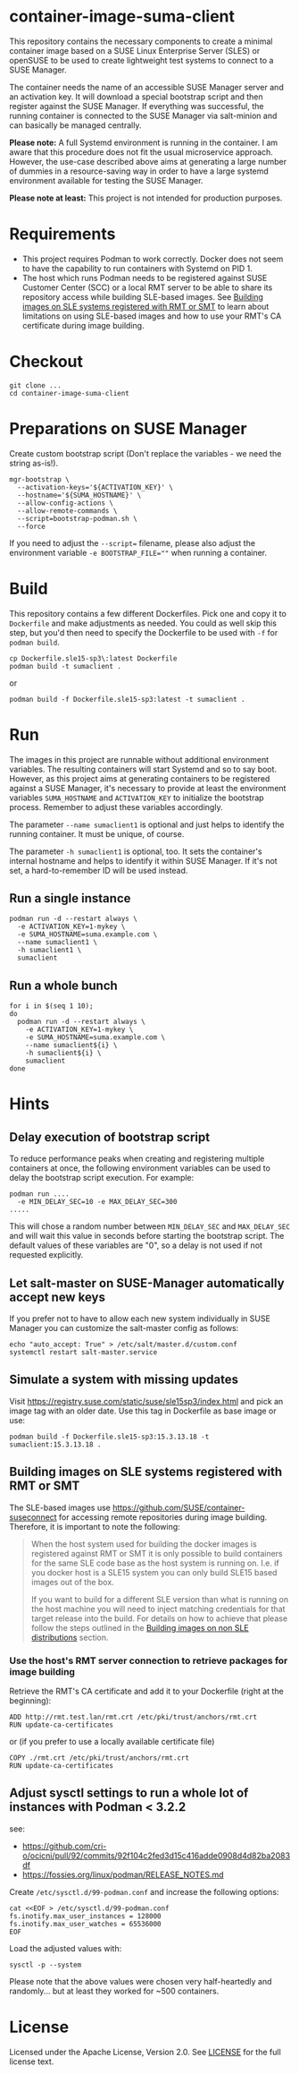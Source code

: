# container-image-suma-client

This repository contains the necessary components to create a minimal container image based on a SUSE Linux Enterprise Server (SLES) or openSUSE to be used to create lightweight test systems to connect to a SUSE Manager.

The container needs the name of an accessible SUSE Manager server and an activation key. It will download a special bootstrap script and then register against the SUSE Manager. If everything was successful, the running container is connected to the SUSE Manager via salt-minion and can basically be managed centrally.

**Please note:** A full Systemd environment is running in the container. I am aware that this procedure does not fit the usual microservice approach. However, the use-case described above aims at generating a large number of dummies in a resource-saving way in order to have a large systemd environment available for testing the SUSE Manager.

**Please note at least:** This project is not intended for production purposes.

# Requirements

* This project requires Podman to work correctly. Docker does not seem to have the capability to run containers with Systemd on PID 1.
* The host which runs Podman needs to be registered against SUSE Customer Center (SCC) or a local RMT server to be able to share its repository access while building SLE-based images. See [Building images on SLE systems registered with RMT or SMT](#building-images-on-sle-systems-registered-with-rmt-or-smt) to learn about limitations on using SLE-based images and how to use your RMT's CA certificate during image building.

# Checkout

```
git clone ...
cd container-image-suma-client
```

# Preparations on SUSE Manager

Create custom bootstrap script (Don't replace the variables - we need the string as-is!).

```
mgr-bootstrap \
  --activation-keys='${ACTIVATION_KEY}' \
  --hostname='${SUMA_HOSTNAME}' \
  --allow-config-actions \
  --allow-remote-commands \
  --script=bootstrap-podman.sh \
  --force
```

If you need to adjust the `--script=` filename, please also adjust the environment variable `-e BOOTSTRAP_FILE=""` when running a container.

# Build

This repository contains a few different Dockerfiles. Pick one and copy it to `Dockerfile` and make adjustments as needed. You could as well skip this step, but you'd then need to specify the Dockerfile to be used with `-f` for `podman build`.

```
cp Dockerfile.sle15-sp3\:latest Dockerfile
podman build -t sumaclient .
```
or
```
podman build -f Dockerfile.sle15-sp3:latest -t sumaclient .
```

# Run

The images in this project are runnable without additional environment variables. The resulting containers will start Systemd and so to say boot. However, as this project aims at generating containers to be registered against a SUSE Manager, it's necessary to provide at least the environment variables `SUMA_HOSTNAME` and `ACTIVATION_KEY` to initialize the bootstrap process. Remember to adjust these variables accordingly.

The parameter `--name sumaclient1` is optional and just helps to identify the running container. It must be unique, of course.

The parameter `-h sumaclient1` is optional, too. It sets the container's internal hostname and helps to identify it within SUSE Manager. If it's not set, a hard-to-remember ID will be used instead.

## Run a single instance

```
podman run -d --restart always \
  -e ACTIVATION_KEY=1-mykey \
  -e SUMA_HOSTNAME=suma.example.com \
  --name sumaclient1 \
  -h sumaclient1 \
  sumaclient
```

## Run a whole bunch

```
for i in $(seq 1 10); 
do 
  podman run -d --restart always \
    -e ACTIVATION_KEY=1-mykey \
    -e SUMA_HOSTNAME=suma.example.com \
    --name sumaclient${i} \
    -h sumaclient${i} \
    sumaclient
done
```

# Hints

## Delay execution of bootstrap script

To reduce performance peaks when creating and registering multiple containers at once, the following environment variables can be used to delay the bootstrap script execution. For example:

```
podman run ....
  -e MIN_DELAY_SEC=10 -e MAX_DELAY_SEC=300
.....
```

This will chose a random number between `MIN_DELAY_SEC` and `MAX_DELAY_SEC` and will wait this value in seconds before starting the bootstrap script.
The default values of these variables are "0", so a delay is not used if not requested explicitly.

## Let salt-master on SUSE-Manager automatically accept new keys

If you prefer not to have to allow each new system individually in SUSE Manager you can customize the salt-master config as follows:

```
echo "auto_accept: True" > /etc/salt/master.d/custom.conf
systemctl restart salt-master.service
```

## Simulate a system with missing updates

Visit https://registry.suse.com/static/suse/sle15sp3/index.html and pick an image tag with an older date.
Use this tag in Dockerfile as base image or use:
```
podman build -f Dockerfile.sle15-sp3:15.3.13.18 -t sumaclient:15.3.13.18 .
```

## Building images on SLE systems registered with RMT or SMT
The SLE-based images use https://github.com/SUSE/container-suseconnect for accessing remote repositories during image building. Therefore, it is important to note the following: 

> When the host system used for building the docker images is registered against RMT or SMT it is only possible to build containers for the same SLE code base as the host system is running on. I.e. if you docker host is a SLE15 system you can only build SLE15 based images out of the box.
> 
> If you want to build for a different SLE version than what is running on the host machine you will need to inject matching credentials for that target release into the build. For details on how to achieve that please follow the steps outlined in the [Building images on non SLE distributions](https://github.com/SUSE/container-suseconnect#building-images-on-non-sle-distributions) section.

### Use the host's RMT server connection to retrieve packages for image building

Retrieve the RMT's CA certificate and add it to your Dockerfile (right at the beginning):

```
ADD http://rmt.test.lan/rmt.crt /etc/pki/trust/anchors/rmt.crt
RUN update-ca-certificates
```
or (if you prefer to use a locally available certificate file)
```
COPY ./rmt.crt /etc/pki/trust/anchors/rmt.crt
RUN update-ca-certificates
```

## Adjust sysctl settings to run a whole lot of instances with Podman < 3.2.2 

see: 
- https://github.com/cri-o/ocicni/pull/92/commits/92f104c2fed3d15c416adde0908d4d82ba2083df
- https://fossies.org/linux/podman/RELEASE_NOTES.md

Create `/etc/sysctl.d/99-podman.conf` and increase the following options:
```
cat <<EOF > /etc/sysctl.d/99-podman.conf
fs.inotify.max_user_instances = 128000
fs.inotify.max_user_watches = 65536000
EOF
```

Load the adjusted values with:
```
sysctl -p --system
```

Please note that the above values were chosen very half-heartedly and randomly... but at least they worked for ~500 containers.

# License

Licensed under the Apache License, Version 2.0. See [LICENSE](https://github.com/cupracer/container-image-suma-client/blob/master/LICENSE) for the full license text.
